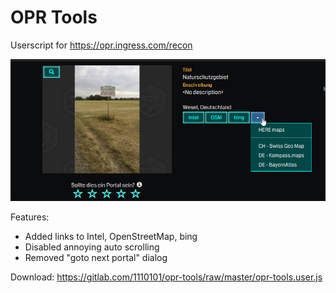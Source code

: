 # OPR Tools
Userscript for https://opr.ingress.com/recon

![](./image/opr-tools.png)

Features:
- Added links to Intel, OpenStreetMap, bing
- Disabled annoying auto scrolling
- Removed "goto next portal" dialog

Download: https://gitlab.com/1110101/opr-tools/raw/master/opr-tools.user.js